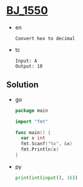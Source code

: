 # [BJ_1550](https://acmicpc.net/problem/1550)

* en

  ```en
  Convert hex to decimal
  ```

* tc

  ```tc
  Input: A
  Output: 10
  ```

## Solution

* go

  ```go
  package main

  import "fmt"

  func main() {
    var x int
    fmt.Scanf("%x", &x)
    fmt.Println(x)
  }
  ```

* py

  ```py
  print(int(input(), 16))
  ```
